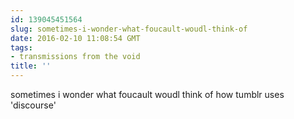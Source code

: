```yaml
---
id: 139045451564
slug: sometimes-i-wonder-what-foucault-woudl-think-of
date: 2016-02-10 11:08:54 GMT
tags:
- transmissions from the void
title: ''
---
```

sometimes i wonder what foucault woudl think of how tumblr uses 'discourse'